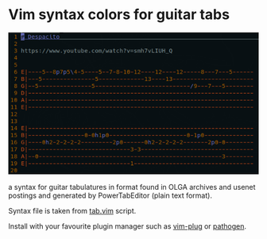 # Vim syntax colors for guitar tabs

![screenshot](https://github.com/onjin/vim-guitar-tab-syntax/raw/master/screenshot.png "Screenshot")

a syntax for guitar tabulatures in format found in OLGA archives and usenet postings and generated by PowerTabEditor (plain text format).


Syntax file is taken from [tab.vim](http://www.vim.org/scripts/script.php?script_id=537) script.


Install with your favourite plugin manager such as [vim-plug](https://github.com/junegunn/vim-plug) or [pathogen](https://github.com/tpope/vim-pathogen).
